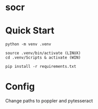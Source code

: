 # socr

# Quick Start
```
python -m venv .venv
```
```
source .venv/bin/activate (LINUX)
cd .venv/Scripts & activate (WIN)
```
```
pip install -r requirements.txt
```

# Config
Change paths to poppler and pytesseract

